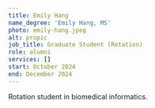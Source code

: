 ```yaml
---
title: Emily Hang
name_degree: 'Emily Hang, MS'
photo: emily-hang.jpeg
alt: propic
job_title: Graduate Student (Rotation)
role: alumni
services: []
start: October 2024
end: December 2024
---
```

Rotation student in biomedical informatics.

